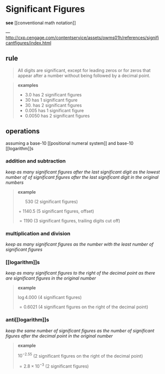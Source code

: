 # Significant Figures

**see** [[conventional math notation]]

&mdash; <http://cxp.cengage.com/contentservice/assets/owms01h/references/significantfigures/index.html>

## rule

> All digits are significant, except for leading zeros or for zeros that appear after a number without being followed by a decimal point.

> **examples**
>
> - $3.0$ has 2 significant figures
> - $30$ has 1 significant figure
> - $30.$ has 2 significant figures
> - $0.005$ has 1 significant figure
> - $0.0050$ has 2 significant figures

## operations

assuming a base-10 [[positional numeral system]] and base-10 [[logarithm]]s

### addition and subtraction

_keep as many significant figures after the last significant digit as the lowest number of of significant figures after the last significant digit in the original numbers_

> **example**
>
> $\ \ \ \ \ \ 530$ (2 significant figures)
>
> $\, + \ 1140.5$ (5 significant figures, offset)
>
> $=1190$ (3 significant figures, trailing digits cut off)

### multiplication and division

_keep as many significant figures as the number with the least number of significant figures_

### [[logarithm]]s

_keep as many significant figures to the right of the decimal point as there are significant figures in the original number_

> **example**
>
> $\log 4.000$ (4 significant figures)
>
> $= 0.6021$ (4 significant figures on the right of the decimal point)

### anti[[logarithm]]s

_keep the same number of significant figures as the number of significant figures after the decimal point in the original number_

> **example**
>
> $10^{-2.55}$ (2 significant figures on the right of the decimal point)
>
> $= 2.8 \times 10^{-3}$ (2 significant figures)
